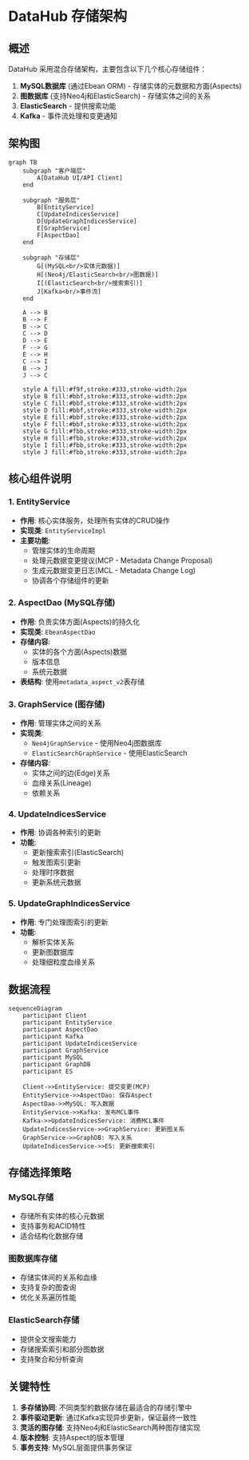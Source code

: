 # DataHub 存储架构

## 概述

DataHub 采用混合存储架构，主要包含以下几个核心存储组件：

1. **MySQL数据库** (通过Ebean ORM) - 存储实体的元数据和方面(Aspects)
2. **图数据库** (支持Neo4j和ElasticSearch) - 存储实体之间的关系
3. **ElasticSearch** - 提供搜索功能
4. **Kafka** - 事件流处理和变更通知

## 架构图

```mermaid
graph TB
    subgraph "客户端层"
        A[DataHub UI/API Client]
    end

    subgraph "服务层"
        B[EntityService]
        C[UpdateIndicesService]
        D[UpdateGraphIndicesService]
        E[GraphService]
        F[AspectDao]
    end

    subgraph "存储层"
        G[(MySQL<br/>实体元数据)]
        H[(Neo4j/ElasticSearch<br/>图数据)]
        I[(ElasticSearch<br/>搜索索引)]
        J[Kafka<br/>事件流]
    end

    A --> B
    B --> F
    B --> C
    C --> D
    D --> E
    F --> G
    E --> H
    C --> I
    B --> J
    J --> C

    style A fill:#f9f,stroke:#333,stroke-width:2px
    style B fill:#bbf,stroke:#333,stroke-width:2px
    style C fill:#bbf,stroke:#333,stroke-width:2px
    style D fill:#bbf,stroke:#333,stroke-width:2px
    style E fill:#bbf,stroke:#333,stroke-width:2px
    style F fill:#bbf,stroke:#333,stroke-width:2px
    style G fill:#fbb,stroke:#333,stroke-width:2px
    style H fill:#fbb,stroke:#333,stroke-width:2px
    style I fill:#fbb,stroke:#333,stroke-width:2px
    style J fill:#fbb,stroke:#333,stroke-width:2px
```

## 核心组件说明

### 1. EntityService
- **作用**: 核心实体服务，处理所有实体的CRUD操作
- **实现类**: `EntityServiceImpl`
- **主要功能**:
  - 管理实体的生命周期
  - 处理元数据变更提议(MCP - Metadata Change Proposal)
  - 生成元数据变更日志(MCL - Metadata Change Log)
  - 协调各个存储组件的更新

### 2. AspectDao (MySQL存储)
- **作用**: 负责实体方面(Aspects)的持久化
- **实现类**: `EbeanAspectDao`
- **存储内容**:
  - 实体的各个方面(Aspects)数据
  - 版本信息
  - 系统元数据
- **表结构**: 使用`metadata_aspect_v2`表存储

### 3. GraphService (图存储)
- **作用**: 管理实体之间的关系
- **实现类**: 
  - `Neo4jGraphService` - 使用Neo4j图数据库
  - `ElasticSearchGraphService` - 使用ElasticSearch
- **存储内容**:
  - 实体之间的边(Edge)关系
  - 血缘关系(Lineage)
  - 依赖关系

### 4. UpdateIndicesService
- **作用**: 协调各种索引的更新
- **功能**:
  - 更新搜索索引(ElasticSearch)
  - 触发图索引更新
  - 处理时序数据
  - 更新系统元数据

### 5. UpdateGraphIndicesService
- **作用**: 专门处理图索引的更新
- **功能**:
  - 解析实体关系
  - 更新图数据库
  - 处理细粒度血缘关系

## 数据流程

```mermaid
sequenceDiagram
    participant Client
    participant EntityService
    participant AspectDao
    participant Kafka
    participant UpdateIndicesService
    participant GraphService
    participant MySQL
    participant GraphDB
    participant ES

    Client->>EntityService: 提交变更(MCP)
    EntityService->>AspectDao: 保存Aspect
    AspectDao->>MySQL: 写入数据
    EntityService->>Kafka: 发布MCL事件
    Kafka->>UpdateIndicesService: 消费MCL事件
    UpdateIndicesService->>GraphService: 更新图关系
    GraphService->>GraphDB: 写入关系
    UpdateIndicesService->>ES: 更新搜索索引
```

## 存储选择策略

### MySQL存储
- 存储所有实体的核心元数据
- 支持事务和ACID特性
- 适合结构化数据存储

### 图数据库存储
- 存储实体间的关系和血缘
- 支持复杂的图查询
- 优化关系遍历性能

### ElasticSearch存储
- 提供全文搜索能力
- 存储搜索索引和部分图数据
- 支持聚合和分析查询

## 关键特性

1. **多存储协同**: 不同类型的数据存储在最适合的存储引擎中
2. **事件驱动更新**: 通过Kafka实现异步更新，保证最终一致性
3. **灵活的图存储**: 支持Neo4j和ElasticSearch两种图存储实现
4. **版本控制**: 支持Aspect的版本管理
5. **事务支持**: MySQL层面提供事务保证
